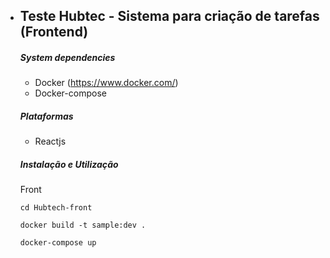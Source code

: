 * ## Teste Hubtec - Sistema para criação de tarefas (Frontend)

  #####  System dependencies

  - Docker (<https://www.docker.com/>)
  - Docker-compose

  #####  Plataformas
  
  - Reactjs

  #####  Instalação e Utilização

  Front

     ```
     cd Hubtech-front
     
     docker build -t sample:dev .
     
     docker-compose up
     ```
